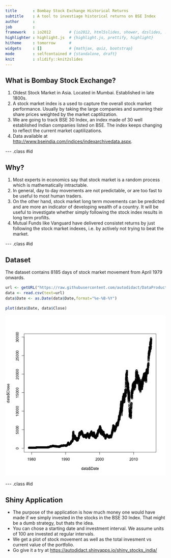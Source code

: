 ```yaml
---
title       : Bombay Stock Exchange Historical Returns
subtitle    : A tool to investiage historical returns on BSE Index
author      : 
job         : 
framework   : io2012        # {io2012, html5slides, shower, dzslides, ...}
highlighter : highlight.js  # {highlight.js, prettify, highlight}
hitheme     : tomorrow      # 
widgets     : []            # {mathjax, quiz, bootstrap}
mode        : selfcontained # {standalone, draft}
knit        : slidify::knit2slides
---
```


## What is Bombay Stock Exchange?

1. Oldest Stock Market in Asia. Located in Mumbai. Established in late 1800s.
2. A stock market index is a used to capture the overall stock market performance. Usually by taking the large companies and summing their share prices weighted by the market captilization.
2. We are going to track BSE 30 Index, an index made of 30 well established
Indian companies listed on BSE. The index keeps changing to reflect the current
market captilizations.
3. Data available at http://www.bseindia.com/indices/indexarchivedata.aspx.

--- .class #id 

## Why?

1. Most experts in economics say that stock market is a random process which is mathematically intractable.
2. In general, day to day movements are not predictable, or are too fast to be useful to most human traders.
3. On the other hand, stock market long term movements can be predicted and are more an indicator of developing wealth of a country. It will be useful to investigate whether simply following the stock index results in long term profilts.
4. Mutual Funds like Vanguard have delivered consistet returns by just following the stock market indexes, i.e. by actively not trying to beat the market.

--- .class #id 

## Dataset
The dataset contains 8185 days of stock market movement from April 1979 onwards.


```r
url <- getURL("https://raw.githubusercontent.com/autodidact/DataProductShiny/master/data/bse30.csv",encoding="UTF-8")
data <- read.csv(text=url)
data$Date <- as.Date(data$Date,format="%e-%B-%Y")
```


```r
plot(data$Date, data$Close)
```

![plot of chunk unnamed-chunk-3](assets/fig/unnamed-chunk-3.png) 

--- .class #id 

## Shiny Application

* The purpose of the application is how much money one would have made if we simply invested in the stocks in the BSE 30 Index. That might be a dumb strategy, but thats the idea.
* You can chose a starting date and investment interval. We assume units of 100 are invested at regular intervals.
* We get a plot of stock movement as well as the total invesment vs current value of the portfolio.
* Go give it a try at https://autodidact.shinyapps.io/shiny_stocks_india/
